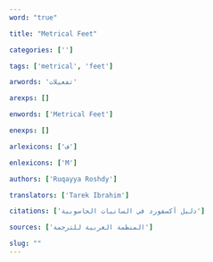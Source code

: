 ```yaml
---
word: "true"

title: "Metrical Feet"

categories: ['']

tags: ['metrical', 'feet']

arwords: 'تفعيلات'

arexps: []

enwords: ['Metrical Feet']

enexps: []

arlexicons: ['ف']

enlexicons: ['M']

authors: ['Ruqayya Roshdy']

translators: ['Tarek Ibrahim']

citations: ['دليل أكسفورد في السانيات الحاسوبية']

sources: ['المنظمة العربية للترجمة']

slug: ""
---
```

